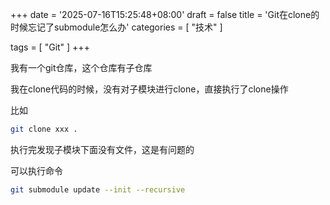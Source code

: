 +++
date = '2025-07-16T15:25:48+08:00'
draft = false
title = 'Git在clone的时候忘记了submodule怎么办'
categories = [
	"技术"
]

tags = [
	"Git"
]
+++

我有一个git仓库，这个仓库有子仓库

我在clone代码的时候，没有对子模块进行clone，直接执行了clone操作

比如
```bash
git clone xxx .
```

执行完发现子模块下面没有文件，这是有问题的 

可以执行命令

```bash
git submodule update --init --recursive
```

